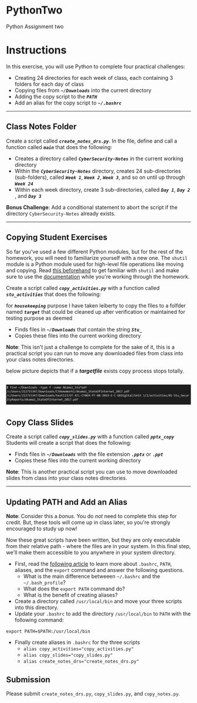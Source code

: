 # PythonTwo
Python Assignment two
# Instructions

In this exercise, you will use Python to complete four practical challenges:
* Creating 24 directories for each week of class, each containing 3 folders for each day of class
* Copying files from _**`~/Downloads`**_ into the current directory
* Adding the copy script to the _**`PATH`**_
* Add an alias for the copy script to _**`~/.bashrc`**_

---

## Class Notes Folder

Create a script called _**`create_notes_drs.py`**_. In the file, define and call a function called _**`main`**_ that does the following:

* Creates a directory called _**`CyberSecurity-Notes`**_ in the current working directory
* Within the _**`CyberSecurity-Notes`**_ directory, creates 24 sub-directories (sub-folders), called _**`Week 1`**_, _**`Week 2`**_, _**`Week 3`**_, and so on until up through _**`Week 24`**_
* Within each week directory, create 3 sub-directories, called _**`Day 1`**_, _**`Day 2`**_ , and _**`Day 3`**_

**Bonus Challenge**: Add a conditional statement to abort the script if the directory `CyberSecurity-Notes` already exists.

---

## Copying Student Exercises

So far you've used a few different Python modules, but for the rest of the homework, you will need to familiarize yourself with a new one. The `shutil` module is a Python module used for high-level file operations like moving and copying. Read [this beforehand](https://www.journaldev.com/20536/python-shutil-module) to get familiar with `shutil` and make sure to use the [documentation](https://docs.python.org/3.5/library/shutil.html#module-shutil) while you're working through the homework. 

Create a script called _**`copy_activities.py`**_ with a function called _**`stu_activities`**_ that does the following:

for _**`housekeeping`**_ purpose I have taken leiberty to copy the files to a folfder named _**`target`**_  that could be cleaned up after verification or maintained for testing purpose as deemed

* Finds files in _**`~/Downloads`**_ that contain the string _**`Stu_`**_
* Copies these files into the current working directory

**Note**: This isn't just a challenge to complete for the sake of it, this is a practical script you can run to move any downloaded files from class into your class notes directories.


below picture depicts that if a _**targetfile**_ exists copy process stops totally.

![stop if the file exists](copy_activities.png)
---

## Copy Class Slides

Create a script called _**`copy_slides.py`**_ with a function called _**`pptx_copy`**_
Students will create a script that does the following:

* Finds files in _**`~/Downloads`**_ with the file extension _**`.pptx`**_ or _**`.ppt`**_
* Copies these files into the current working directory

**Note**: This is another practical script you can use to move downloaded slides from class into your class notes directories.

---

## Updating PATH and Add an Alias

**Note**: Consider this a _bonus_. You do _not_ need to complete this step for credit. But, these tools will come up in class later, so you're strongly encouraged to study up now!

Now these great scripts have been written, but they are only executable from their relative path - where the files are in your system. In this final step, we'll make them accessible to you anywhere in your system directory.

* First, read the [following article](http://linuxcommand.org/lc3_wss0020.php) to learn more about `.bashrc`, `PATH`, aliases, and the `export` command and answer the following questions.
    * What is the main difference betweeen `~/.bashrc` and the `~/.bash_profile`?
    * What does the `export PATH` command do?
    * What is the benefit of creating aliases?
* Create a directory called `/usr/local/bin` and move your three scripts into this directory.
* Update your `.bashrc` to add the directory `/usr/local/bin` to `PATH` with the following command:

```
export PATH=$PATH:/usr/local/bin
```

* Finally create aliases in `.bashrc` for the three scripts
    * `alias copy_activities="copy_activities.py"`
    * `alias copy_slides="copy_slides.py"`
    * `alias create_notes_drs="create_notes_drs.py"`

## Submission
Please submit `create_notes_drs.py`, `copy_slides.py`, and `copy_notes.py`.
